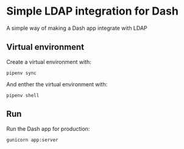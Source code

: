 # Simple LDAP integration for Dash
A simple way of making a Dash app integrate with LDAP

## Virtual environment
Create a virtual environment with:

    pipenv sync
   
And enther the virtual environment with:

    pipenv shell

## Run
Run the Dash app for production:

    gunicorn app:server
